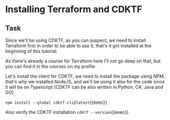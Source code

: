 # Installing Terraform and CDKTF

## Task

Since we'll be using CDKTF, as you can suspect, we need to install Terraform first in order to be able to use it, that's it got installed at the beginning of this tutorial.

As there's already a course for Terraform here I'll not go deep on that, but you can find it in the courses on my profile

Let's install the client for CDKTF, we need to install the package using NPM, that's why we installed NodeJS, and we'll be using it also for the code since it will be on Typescript (CDKTF can be also written in Python, C#, Java and GO)

`npm install --global cdktf-cli@latest`{{exec}}

Also verify the CDKTF installation
`cdktf --version`{{exec}}
